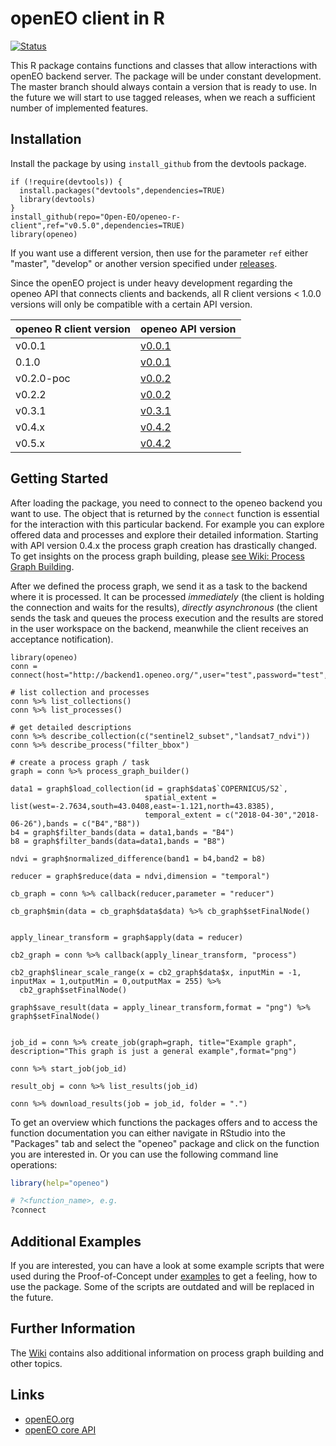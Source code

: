 # openEO client in R

[![Status](https://img.shields.io/badge/Status-proof--of--concept-yellow.svg)]()

This R package contains functions and classes that allow interactions with openEO backend server. The package will be under constant development. The master branch should always contain a version that is ready to use. In the future we will start to use tagged releases, when we reach a sufficient number of implemented features.

## Installation
Install the package by using `install_github` from the devtools package.

```
if (!require(devtools)) {
  install.packages("devtools",dependencies=TRUE)
  library(devtools)
}
install_github(repo="Open-EO/openeo-r-client",ref="v0.5.0",dependencies=TRUE)
library(openeo)
```

If you want use a different version, then use for the parameter `ref` either "master", "develop" or another version specified under [releases](https://github.com/Open-EO/openeo-r-client/releases).

Since the openEO project is under heavy development regarding the openeo API that connects clients and backends, all R client versions < 1.0.0 versions will only be compatible with a certain API version.

| openeo R client version | openeo API version |
| --- | --- |
| v0.0.1 | [v0.0.1](https://open-eo.github.io/openeo-api/v/0.0.1/) |
| 0.1.0 | [v0.0.1](https://open-eo.github.io/openeo-api/v/0.0.1/) |
| v0.2.0-poc | [v0.0.2](https://open-eo.github.io/openeo-api/v/0.0.2/) |
| v0.2.2 | [v0.0.2](https://open-eo.github.io/openeo-api/v/0.0.2/) |
| v0.3.1 | [v0.3.1](https://open-eo.github.io/openeo-api/v/0.3.1/) |
| v0.4.x | [v0.4.2](https://open-eo.github.io/openeo-api/v/0.4.2/) |
| v0.5.x | [v0.4.2](https://open-eo.github.io/openeo-api/v/0.4.2/) |


## Getting Started
After loading the package, you need to connect to the openeo backend you want to use. The object that is returned by the `connect` function is essential for the interaction with this particular backend. For example you can explore offered data and processes and explore their detailed information.
Starting with API version 0.4.x the process graph creation has drastically changed. To get insights on the process graph building, please [see Wiki: Process Graph Building](https://github.com/Open-EO/openeo-r-client/wiki/Process-Graph-Building).

After we defined the process graph, we send it as a task to the backend where it is processed. It can be processed _immediately_ (the client is holding the connection and waits for the results), _directly asynchronous_ (the client sends the task and queues the process execution and the results are stored in the user workspace on the backend, meanwhile the client receives an acceptance notification).

```
library(openeo)
conn = connect(host="http://backend1.openeo.org/",user="test",password="test",login_type="basic")

# list collection and processes
conn %>% list_collections()
conn %>% list_processes()

# get detailed descriptions
conn %>% describe_collection(c("sentinel2_subset","landsat7_ndvi"))
conn %>% describe_process("filter_bbox")

# create a process graph / task
graph = conn %>% process_graph_builder()

data1 = graph$load_collection(id = graph$data$`COPERNICUS/S2`,
                              spatial_extent = list(west=-2.7634,south=43.0408,east=-1.121,north=43.8385),
                              temporal_extent = c("2018-04-30","2018-06-26"),bands = c("B4","B8"))
b4 = graph$filter_bands(data = data1,bands = "B4")
b8 = graph$filter_bands(data=data1,bands = "B8")

ndvi = graph$normalized_difference(band1 = b4,band2 = b8)

reducer = graph$reduce(data = ndvi,dimension = "temporal")

cb_graph = conn %>% callback(reducer,parameter = "reducer")

cb_graph$min(data = cb_graph$data$data) %>% cb_graph$setFinalNode()


apply_linear_transform = graph$apply(data = reducer)

cb2_graph = conn %>% callback(apply_linear_transform, "process")

cb2_graph$linear_scale_range(x = cb2_graph$data$x, inputMin = -1, inputMax = 1,outputMin = 0,outputMax = 255) %>% 
  cb2_graph$setFinalNode()

graph$save_result(data = apply_linear_transform,format = "png") %>% graph$setFinalNode()

                                
job_id = conn %>% create_job(graph=graph, title="Example graph", description="This graph is just a general example",format="png")

conn %>% start_job(job_id)

result_obj = conn %>% list_results(job_id)

conn %>% download_results(job = job_id, folder = ".")

```
To get an overview which functions the packages offers and to access the function documentation you can either navigate in RStudio into the "Packages" tab and select the "openeo" package and click on the function you are interested in. Or you can use the following command line operations:

```R
library(help="openeo")

# ?<function_name>, e.g.
?connect
```

## Additional Examples
If you are interested, you can have a look at some example scripts that were used during the Proof-of-Concept under [examples](https://github.com/Open-EO/openeo-r-client/tree/master/examples) to get a feeling, how to use the package. Some of the scripts are outdated and will be replaced in the future.

## Further Information
The [Wiki](https://github.com/Open-EO/openeo-r-client/wiki) contains also additional information on process graph building and other topics.

## Links
* [openEO.org](http://openeo.org/)
* [openEO core API](https://open-eo.github.io/openeo-api/)
